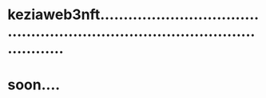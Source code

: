 # keziaweb3nft...................................................................................................
# soon....
